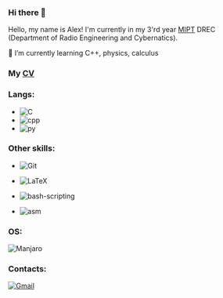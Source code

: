 ### Hi there 👋
Hello, my name is Alex! I'm currently in my 3'rd year [MIPT](https://en.wikipedia.org/wiki/Moscow_Institute_of_Physics_and_Technology) DREC (Department of Radio Engineering and Cybernatics).

🌱 I’m currently learning C++, physics, calculus
### My [CV](cv.pdf)

### Langs:
* ![C](https://img.shields.io/badge/c-%2300599C.svg?style=for-the-badge&logo=c&logoColor=white)
* ![cpp](https://img.shields.io/badge/C%2B%2B-00599C?style=for-the-badge&logo=c%2B%2B&logoColor=white)
* ![py](https://img.shields.io/badge/Python-3776AB?style=for-the-badge&logo=python&logoColor=white)

### Other skills:
* ![Git](https://img.shields.io/badge/git-%23F05033.svg?style=for-the-badge&logo=git&logoColor=white)

* ![LaTeX](https://img.shields.io/badge/latex-%23008080.svg?style=for-the-badge&logo=latex&logoColor=white)

* ![bash-scripting](https://img.shields.io/badge/GNU%20Bash-4EAA25?style=for-the-badge&logo=GNU%20Bash&logoColor=white)

* ![asm](https://img.shields.io/static/v1?style=for-the-badge&label=&message=x86-64%20assembly&color=blue)
### OS:
![Manjaro](https://img.shields.io/badge/Manjaro-35BF5C?style=for-the-badge&logo=Manjaro&logoColor=white)

### Contacts: 
[![Gmail](https://img.shields.io/badge/Gmail-D14836?style=for-the-badge&logo=gmail&logoColor=white)](mailto:alex.rom23@mail.ru)

<!--
**ajlekcahdp4/ajlekcahdp4** is a ✨ _special_ ✨ repository because its `README.md` (this file) appears on your GitHub profile.

Here are some ideas to get you started:

- 🔭 I’m currently working on ...
- 🌱 I’m currently learning ...
- 👯 I’m looking to collaborate on ...
- 🤔 I’m looking for help with ...
- 💬 Ask me about ...
- 📫 How to reach me: ...
- 😄 Pronouns: ...
- ⚡ Fun fact: ...
-->
